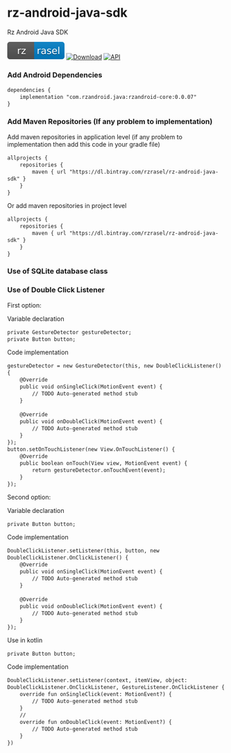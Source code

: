 # rz-android-java-sdk
Rz Android Java SDK

[![Rz Rasel](https://raw.githubusercontent.com/arzrasel/svg/main/rz-rasel-blue.svg)](https://github.com/rzrasel)
[![Download](https://api.bintray.com/packages/rzrasel/rz-android-java-sdk/rz-android-java-sdk/images/download.svg)](https://bintray.com/rzrasel/rz-android-java-sdk/rz-android-java-sdk/_latestVersion)
[![API](https://img.shields.io/badge/API-16%2B-brightgreen.svg?style=flat)](https://android-arsenal.com/api?level=16)

### Add Android Dependencies

```android_dependencies
dependencies {
    implementation "com.rzandroid.java:rzandroid-core:0.0.07"
}
```

### Add Maven Repositories (If any problem to implementation)

Add maven repositories in application level (if any problem to implementation then add this code in your gradle file)

```mavenRepositoriesAppProject
allprojects {
    repositories {
        maven { url "https://dl.bintray.com/rzrasel/rz-android-java-sdk" }
    }
}
```

Or add maven repositories in project level

```mavenRepositoriesAppProject
allprojects {
    repositories {
        maven { url "https://dl.bintray.com/rzrasel/rz-android-java-sdk" }
    }
}
```

### Use of SQLite database class

### Use of Double Click Listener

First option:

Variable declaration

```implementationDoubleClickListener01
private GestureDetector gestureDetector;
private Button button;
```
Code implementation
```implementationDoubleClickListener02
gestureDetector = new GestureDetector(this, new DoubleClickListener() {
    @Override
    public void onSingleClick(MotionEvent event) {
        // TODO Auto-generated method stub
    }

    @Override
    public void onDoubleClick(MotionEvent event) {
        // TODO Auto-generated method stub
    }
});
button.setOnTouchListener(new View.OnTouchListener() {
    @Override
    public boolean onTouch(View view, MotionEvent event) {
        return gestureDetector.onTouchEvent(event);
    }
});
```

Second option:

Variable declaration

```implementationDoubleClickListener03
private Button button;
```
Code implementation
```implementationDoubleClickListener04
DoubleClickListener.setListener(this, button, new DoubleClickListener.OnClickListener() {
    @Override
    public void onSingleClick(MotionEvent event) {
        // TODO Auto-generated method stub
    }

    @Override
    public void onDoubleClick(MotionEvent event) {
        // TODO Auto-generated method stub
    }
});
```
Use in kotlin
```implementationDoubleClickListener04
private Button button;
```
Code implementation
```implementationDoubleClickListener05
DoubleClickListener.setListener(context, itemView, object: DoubleClickListener.OnClickListener, GestureListener.OnClickListener {
    override fun onSingleClick(event: MotionEvent?) {
        // TODO Auto-generated method stub
    }
    //
    override fun onDoubleClick(event: MotionEvent?) {
        // TODO Auto-generated method stub
    }
})
```
